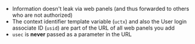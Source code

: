 * Information doesn't leak via web panels (and thus forwarded to others who are not authorized)
* The context identifier template variable (`uctx`) and also the User login associate ID (`usid`) are part of the URL of all web panels you add
* `usec` is **never** passed as a parameter in the URL